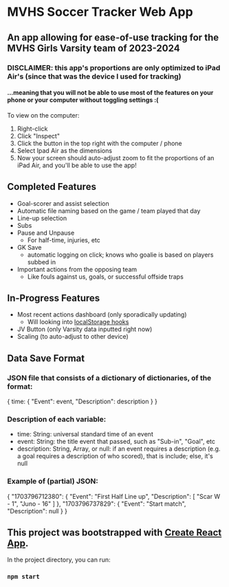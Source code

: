 # MVHS Soccer Tracker Web App

## An app allowing for ease-of-use tracking for the MVHS Girls Varsity team of 2023-2024

### DISCLAIMER: this app's proportions are only optimized to iPad Air's (since that was the device I used for tracking)

#### ...meaning that you will not be able to use most of the features on your phone or your computer without toggling settings :(

To view on the computer:

1. Right-click
2. Click "Inspect"
3. Click the button in the top right with the computer / phone
4. Select Ipad Air as the dimensions
5. Now your screen should auto-adjust zoom to fit the proportions of an iPad Air, and you'll be able to use the app!

## Completed Features

- Goal-scorer and assist selection
- Automatic file naming based on the game / team played that day
- Line-up selection
- Subs
- Pause and Unpause
  - For half-time, injuries, etc
- GK Save
  - automatic logging on click; knows who goalie is based on players subbed in
- Important actions from the opposing team
  - Like fouls against us, goals, or successful offside traps

## In-Progress Features

- Most recent actions dashboard (only sporadically updating)
  - Will looking into [localStorage hooks](https://usehooks.com/uselocalstorage)
- JV Button (only Varsity data inputted right now)
- Scaling (to auto-adjust to other device)

## Data Save Format

### JSON file that consists of a dictionary of dictionaries, of the format:

{
time: {
"Event": event,
"Description": description
}
}

### Description of each variable:

- time: String: universal standard time of an event
- event: String: the title event that passed, such as "Sub-in", "Goal", etc
- description: String, Array, or null: if an event requires a description (e.g. a goal requires a description of who scored), that is include; else, it's null

### Example of (partial) JSON:

{
"1703796712380": {
"Event": "First Half Line up",
"Description": [
"Scar W - 1",
"Juno - 16"
]
},
"1703796737829": {
"Event": "Start match",
"Description": null
}
}

## This project was bootstrapped with [Create React App](https://github.com/facebook/create-react-app).

In the project directory, you can run:

### `npm start`
